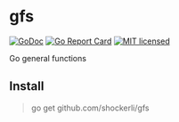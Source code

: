 # gfs
[![GoDoc](https://godoc.org/github.com/shockerli/gfs?status.svg)](https://godoc.org/github.com/shockerli/gfs)
[![Go Report Card](https://goreportcard.com/badge/github.com/shockerli/gfs)](https://goreportcard.com/report/github.com/shockerli/gfs)
[![MIT licensed][3]][4]

[3]: https://img.shields.io/badge/license-MIT-blue.svg
[4]: LICENSE

Go general functions

## Install
> go get github.com/shockerli/gfs
